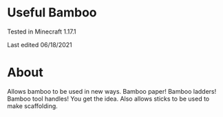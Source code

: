 # Useful Bamboo

Tested in Minecraft 1.17.1

Last edited 06/18/2021

# About

Allows bamboo to be used in new ways.  Bamboo paper!  Bamboo ladders!  Bamboo tool handles!  You get the idea.  Also allows sticks to be used to make scaffolding.
